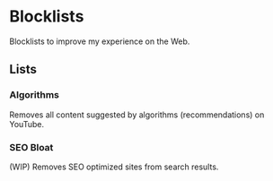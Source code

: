 # Blocklists

Blocklists to improve my experience on the Web.

## Lists

### Algorithms 

Removes all content suggested by algorithms (recommendations) on YouTube. 

### SEO Bloat

(WIP) Removes SEO optimized sites from search results.
